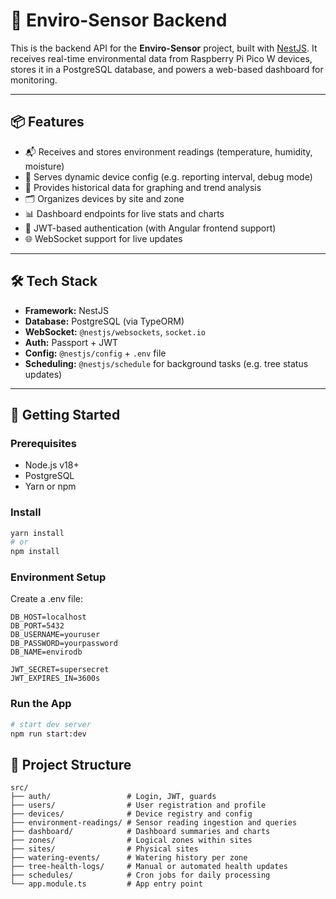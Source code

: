 # 🌿 Enviro-Sensor Backend

This is the backend API for the **Enviro-Sensor** project, built with [NestJS](https://nestjs.com/). It receives real-time environmental data from Raspberry Pi Pico W devices, stores it in a PostgreSQL database, and powers a web-based dashboard for monitoring.

---

## 📦 Features

- 📬 Receives and stores environment readings (temperature, humidity, moisture)
- 🧠 Serves dynamic device config (e.g. reporting interval, debug mode)
- 🧾 Provides historical data for graphing and trend analysis
- 🗂️ Organizes devices by site and zone
- 📊 Dashboard endpoints for live stats and charts
- 🔐 JWT-based authentication (with Angular frontend support)
- 🌐 WebSocket support for live updates

---

## 🛠️ Tech Stack

- **Framework:** NestJS
- **Database:** PostgreSQL (via TypeORM)
- **WebSocket:** `@nestjs/websockets`, `socket.io`
- **Auth:** Passport + JWT
- **Config:** `@nestjs/config` + `.env` file
- **Scheduling:** `@nestjs/schedule` for background tasks (e.g. tree status updates)

---

## 🚀 Getting Started

### Prerequisites

- Node.js v18+
- PostgreSQL
- Yarn or npm

### Install

```bash
yarn install
# or
npm install
```

### Environment Setup

Create a .env file:
```dotenv
DB_HOST=localhost
DB_PORT=5432
DB_USERNAME=youruser
DB_PASSWORD=yourpassword
DB_NAME=envirodb

JWT_SECRET=supersecret
JWT_EXPIRES_IN=3600s
```

### Run the App
```bash
# start dev server
npm run start:dev
```

## 🔧 Project Structure
```
src/
├── auth/                 # Login, JWT, guards
├── users/                # User registration and profile
├── devices/              # Device registry and config
├── environment-readings/ # Sensor reading ingestion and queries
├── dashboard/            # Dashboard summaries and charts
├── zones/                # Logical zones within sites
├── sites/                # Physical sites
├── watering-events/      # Watering history per zone
├── tree-health-logs/     # Manual or automated health updates
├── schedules/            # Cron jobs for daily processing
└── app.module.ts         # App entry point
```

